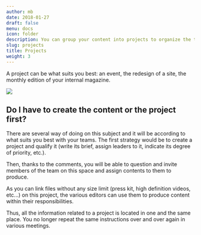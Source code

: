 ```yaml
---
author: mb
date: 2018-01-27
draft: false
menu: docs
icon: folder
description: You can group your content into projects to organize the team's work.
slug: projects
title: Projects
weight: 3
---
```


A project can be what suits you best: an event, the redesign of a site, the monthly edition of your internal magazine.

<img src="/img/features/projects.png">

## Do I have to create the content or the project first?

There are several way of doing on this subject and it will be according to what suits you best with your teams. The first strategy would be to create a project and qualify it (write its brief, assign leaders to it, indicate its degree of priority, etc.).

Then, thanks to the comments, you will be able to question and invite members of the team on this space and assign contents to them to produce.

As you can link files without any size limit (press kit, high definition videos, etc...) on this project, the various editors can use them to produce content within their responsibilities.

Thus, all the information related to a project is located in one and the same place. You no longer repeat the same instructions over and over again in various meetings.
